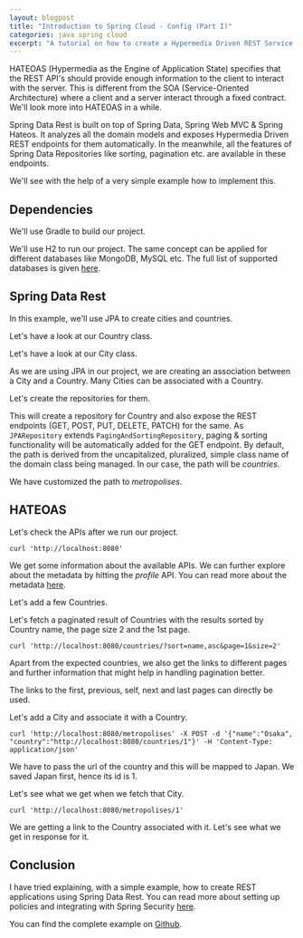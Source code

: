 ```yaml
---
layout: blogpost
title: "Introduction to Spring Cloud - Config (Part I)"
categories: java spring cloud
excerpt: "A tutorial on how to create a Hypermedia Driven REST Service using Spring Boot"
---
```


HATEOAS (Hypermedia as the Engine of Application State) specifies that the REST API's 
should provide enough information to the client to interact with the server. 
This is different from the SOA (Service-Oriented Architecture) where a client 
and a server interact through a fixed contract. We'll look more into HATEOAS in a while.

Spring Data Rest is built on top of Spring Data, Spring Web MVC & Spring Hateos. 
It analyzes all the domain models and exposes Hypermedia Driven REST endpoints 
for them automatically. In the meanwhile, all the features of Spring Data Repositories
like sorting, pagination etc. are available in these endpoints. 

We'll see with the help of a very simple example how to implement this.

## Dependencies

We'll use Gradle to build our project.

<script src="https://gist.github.com/mohitsinha/63bbced7d613c88913ffcbe8cf835054.js"></script>

We'll use H2 to run our project. The same concept can be applied for different databases 
like MongoDB, MySQL etc. The full list of supported databases is given 
[here](https://docs.spring.io/spring-data/rest/docs/current/reference/html/#getting-started.bootstrap).

## Spring Data Rest

In this example, we'll use JPA to create cities and countries.

Let's have a look at our Country class.

<script src="https://gist.github.com/mohitsinha/5133fa2253f56303c817e1247173bc99.js"></script>

Let's have a look at our City class.

<script src="https://gist.github.com/mohitsinha/32d1d95bcd90400c980ea70b7968269d.js"></script>

As we are using JPA in our project, we are creating an association between a City and a Country. 
Many Cities can be associated with a Country.

Let's create the repositories for them.

<script src="https://gist.github.com/mohitsinha/ecfa9307f01184cf04343bc818abf6a1.js"></script>

This will create a repository for Country and also expose the REST endpoints (GET, POST, PUT, DELETE, PATCH) for the same. 
As `JPARepository` extends `PagingAndSortingRepository`, paging & sorting functionality will be automatically added for the GET endpoint. 
By default, the path is derived from the uncapitalized, pluralized, simple class name of the domain class being managed. 
In our case, the path will be _countries_.

<script src="https://gist.github.com/mohitsinha/4909bfffdb1261776f054da98ce56aef.js"></script>

We have customized the path to _metropolises_.

## HATEOAS

Let's check the APIs after we run our project.

`curl 'http://localhost:8080'`

<script src="https://gist.github.com/mohitsinha/45ef59569d763f0f39aac0e9bfc993a0.js"></script>
   
We get some information about the available APIs. We can further explore about the metadata by 
hitting the _profile_ API. You can read more about the metadata 
[here](https://docs.spring.io/spring-data/rest/docs/current/reference/html/#metadata).

Let's add a few Countries.

<script src="https://gist.github.com/mohitsinha/03ffa6c89f1f50d41fadd65546f6cfc6.js"></script>

Let's fetch a paginated result of Countries with the results sorted by Country name, the 
page size 2 and the 1st page.

`curl 'http://localhost:8080/countries/?sort=name,asc&page=1&size=2'`

<script src="https://gist.github.com/mohitsinha/31a61a516e4cc1edcc2115a69af0de9a.js"></script>

Apart from the expected countries, we also get the links to different pages and 
further information that might help in handling pagination better. 

The links to the first, previous, self, next and last pages can directly be used.

Let's add a City and associate it with a Country.

`curl 'http://localhost:8080/metropolises' -X POST -d '{"name":"Osaka", "country":"http://localhost:8080/countries/1"}' -H 'Content-Type: application/json'`

We have to pass the url of the country and this will be mapped to Japan. 
We saved Japan first, hence its id is 1.

Let's see what we get when we fetch that City.

`curl 'http://localhost:8080/metropolises/1'`

<script src="https://gist.github.com/mohitsinha/73ca2d35dee35cb6e2d0e614fd34b1b1.js"></script>

We are getting a link to the Country associated with it. 
Let's see what we get in response for it. 

<script src="https://gist.github.com/mohitsinha/84be4347541b040e1e3b44826e577131.js"></script>

## Conclusion

I have tried explaining, with a simple example, how to create REST applications using Spring 
Data Rest. You can read more about setting up policies and integrating with Spring Security 
[here](https://docs.spring.io/spring-data/rest/docs/current/reference/html/#security).

You can find the complete example on [Github](https://github.com/mohitsinha/tutorials/tree/master/hateoas-spring-data-rest-example).
